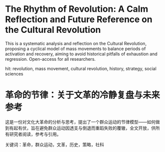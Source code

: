 # The Rhythm of Revolution: A Calm Reflection and Future Reference on the Cultural Revolution

This is a systematic analysis and reflection on the Cultural Revolution, proposing a cyclical model of mass movements to balance periods of activation and recovery, aiming to avoid historical pitfalls of exhaustion and regression. Open-access for all researchers.

hit: revolution, mass movement, cultural revolution, history, strategy, social sciences

# 革命的节律：关于文革的冷静复盘与未来参考

这是一份对文化大革命的分析与思考，提出了一个群众运动的节律模型——如何做到有起有伏，旨在避免群众运动因透支与倒退而重蹈失败的覆辙，全文开放，供所有研究者阅读，参考与引用。

关键词：革命，群众运动，文革，历史，策略，社科
